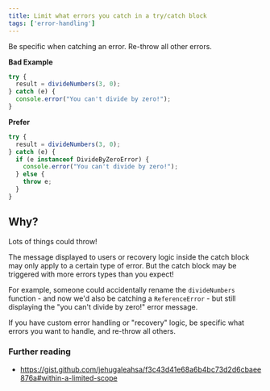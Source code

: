```yaml
---
title: Limit what errors you catch in a try/catch block
tags: ['error-handling']
---
```


Be specific when catching an error. Re-throw all other errors.

**Bad Example**

```js
try {
  result = divideNumbers(3, 0);
} catch (e) {
  console.error("You can't divide by zero!");
}
```

**Prefer**

```js
try {
  result = divideNumbers(3, 0);
} catch (e) {
  if (e instanceof DivideByZeroError) {
    console.error("You can't divide by zero!");
  } else {
    throw e;
  }
}
```

## Why?

Lots of things could throw!

The message displayed to users or recovery logic inside the catch block may only
apply to a certain type of error. But the catch block may be triggered with more
errors types than you expect!

For example, someone could accidentally rename the `divideNumbers` function - and
now we'd also be catching a `ReferenceError` - but still displaying the "you
can't divide by zero!" error message.

If you have custom error handling or "recovery" logic, be specific what errors
you want to handle, and re-throw all others.

### Further reading

- <https://gist.github.com/jehugaleahsa/f3c43d41e68a6b4bc73d2d6cbaee876a#within-a-limited-scope>

